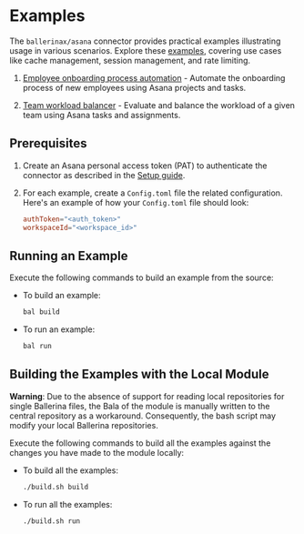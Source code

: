 # Examples

The `ballerinax/asana` connector provides practical examples illustrating usage in various scenarios. Explore these [examples](https://github.com/ballerina-platform/module-ballerinax-asana/tree/master/examples), covering use cases like cache management, session management, and rate limiting.

1. [Employee onboarding process automation](https://github.com/ballerina-platform/module-ballerinax-asana/tree/master/examples/employee-onboarding-process-automation) - Automate the onboarding process of new employees using Asana projects and tasks.

2. [Team workload balancer](https://github.com/ballerina-platform/module-ballerinax-asana/tree/master/examples/team-workload-balancer) - Evaluate and balance the workload of a given team using Asana tasks and assignments.


## Prerequisites

1. Create an Asana personal access token (PAT) to authenticate the connector as described in the [Setup guide](https://central.ballerina.io/ballerinax/asana/latest#setup-guide).

2. For each example, create a `Config.toml` file the related configuration. Here's an example of how your `Config.toml` file should look:

    ```toml
    authToken="<auth_token>"
    workspaceId="<workspace_id>"
    ```

## Running an Example

Execute the following commands to build an example from the source:

* To build an example:

    ```bash
    bal build
    ```

* To run an example:

    ```bash
    bal run
    ```

## Building the Examples with the Local Module

**Warning**: Due to the absence of support for reading local repositories for single Ballerina files, the Bala of the module is manually written to the central repository as a workaround. Consequently, the bash script may modify your local Ballerina repositories.

Execute the following commands to build all the examples against the changes you have made to the module locally:

* To build all the examples:

    ```bash
    ./build.sh build
    ```

* To run all the examples:

    ```bash
    ./build.sh run
    ```
